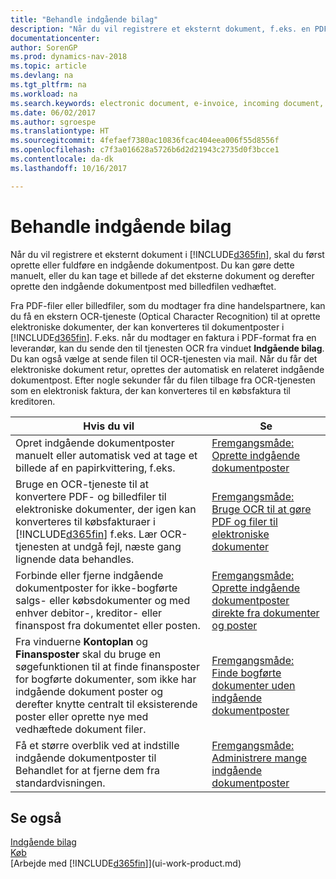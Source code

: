 ```yaml
---
title: "Behandle indgående bilag"
description: "Når du vil registrere et eksternt dokument, f.eks. en PDF, i Dynamics NAV, skal du først oprette eller fuldføre en indgående dokumentpost."
documentationcenter: 
author: SorenGP
ms.prod: dynamics-nav-2018
ms.topic: article
ms.devlang: na
ms.tgt_pltfrm: na
ms.workload: na
ms.search.keywords: electronic document, e-invoice, incoming document, OCR, ecommerce, document exchange, import invoice
ms.date: 06/02/2017
ms.author: sgroespe
ms.translationtype: HT
ms.sourcegitcommit: 4fefaef7380ac10836fcac404eea006f55d8556f
ms.openlocfilehash: c7f3a016628a5726b6d2d21943c2735d0f3bcce1
ms.contentlocale: da-dk
ms.lasthandoff: 10/16/2017

---
```

# <a name="processing-incoming-documents"></a>Behandle indgående bilag
Når du vil registrere et eksternt dokument i [!INCLUDE[d365fin](includes/d365fin_md.md)], skal du først oprette eller fuldføre en indgående dokumentpost. Du kan gøre dette manuelt, eller du kan tage et billede af det eksterne dokument og derefter oprette den indgående dokumentpost med billedfilen vedhæftet.

Fra PDF-filer eller billedfiler, som du modtager fra dine handelspartnere, kan du få en ekstern OCR-tjeneste (Optical Character Recognition) til at oprette elektroniske dokumenter, der kan konverteres til dokumentposter i [!INCLUDE[d365fin](includes/d365fin_md.md)]. F.eks. når du modtager en faktura i PDF-format fra en leverandør, kan du sende den til tjenesten OCR fra vinduet **Indgående bilag**. Du kan også vælge at sende filen til OCR-tjenesten via mail. Når du får det elektroniske dokument retur, oprettes der automatisk en relateret indgående dokumentpost. Efter nogle sekunder får du filen tilbage fra OCR-tjenesten som en elektronisk faktura, der kan konverteres til en købsfaktura til kreditoren.

| Hvis du vil | Se |
| --- | --- |
| Opret indgående dokumentposter manuelt eller automatisk ved at tage et billede af en papirkvittering, f.eks. |[Fremgangsmåde: Oprette indgående dokumentposter](across-how-create-income-document-records.md) |
| Bruge en OCR-tjeneste til at konvertere PDF- og billedfiler til elektroniske dokumenter, der igen kan konverteres til købsfakturaer i [!INCLUDE[d365fin](includes/d365fin_md.md)] f.eks. Lær OCR-tjenesten at undgå fejl, næste gang lignende data behandles. |[Fremgangsmåde: Bruge OCR til at gøre PDF og filer til elektroniske dokumenter](across-how-use-ocr-pdf-images-files.md) |
| Forbinde eller fjerne indgående dokumentposter for ikke-bogførte salgs- eller købsdokumenter og med enhver debitor-, kreditor- eller finanspost fra dokumentet eller posten. |[Fremgangsmåde: Oprette indgående dokumentposter direkte fra dokumenter og poster](across-how-connect-disconnect-income-document-records.md) |
| Fra vinduerne **Kontoplan** og **Finansposter** skal du bruge en søgefunktionen til at finde finansposter for bogførte dokumenter, som ikke har indgående dokument poster og derefter knytte centralt til eksisterende poster eller oprette nye med vedhæftede dokument filer. |[Fremgangsmåde: Finde bogførte dokumenter uden indgående dokumentposter](across-how-find-posted-documents-without-income-document-records.md) |
| Få et større overblik ved at indstille indgående dokumentposter til Behandlet for at fjerne dem fra standardvisningen. |[Fremgangsmåde: Administrere mange indgående dokumentposter](across-how-manage-many-income-document-records.md) |

## <a name="see-also"></a>Se også
[Indgående bilag](across-income-documents.md)  
[Køb](purchasing-manage-purchasing.md)  
[Arbejde med [!INCLUDE[d365fin](includes/d365fin_md.md)]](ui-work-product.md)


